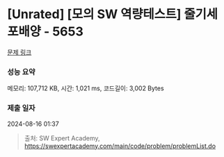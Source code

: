 # [Unrated] [모의 SW 역량테스트] 줄기세포배양 - 5653 

[문제 링크](https://swexpertacademy.com/main/code/problem/problemDetail.do?contestProbId=AWXRJ8EKe48DFAUo) 

### 성능 요약

메모리: 107,712 KB, 시간: 1,021 ms, 코드길이: 3,002 Bytes

### 제출 일자

2024-08-16 01:37



> 출처: SW Expert Academy, https://swexpertacademy.com/main/code/problem/problemList.do